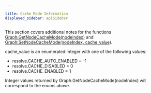 ```yaml
---

title: Cache Mode Information
displayed_sidebar: apiSidebar
---
```



This section covers additional notes for the functions [Graph:GetNodeCacheMode(nodeIndex)](../resolve_api/Graph.md#getnodecachemodenodeindex) and [Graph:SetNodeCacheMode(nodeIndex, cache_value)](../resolve_api/Graph.md#setnodecachemodenodeindex-cache_value).

cache_value is an enumerated integer with one of the following values:
- resolve.CACHE_AUTO_ENABLED  = -1
- resolve.CACHE_DISABLED      =  0
- resolve.CACHE_ENABLED       =  1

Integer values returned by Graph:GetNodeCacheMode(nodeIndex) will correspond to the enums above.